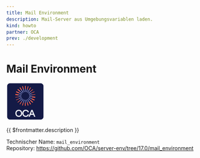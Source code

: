 ```yaml
---
title: Mail Environment
description: Mail-Server aus Umgebungsvariablen laden.
kind: howto
partner: OCA
prev: ./development
---
```

# Mail Environment
![icon_oca_app](attachments/icon_oca_app.png)

{{ $frontmatter.description }}

Technischer Name: `mail_environment`\
Repository: <https://github.com/OCA/server-env/tree/17.0/mail_environment>
